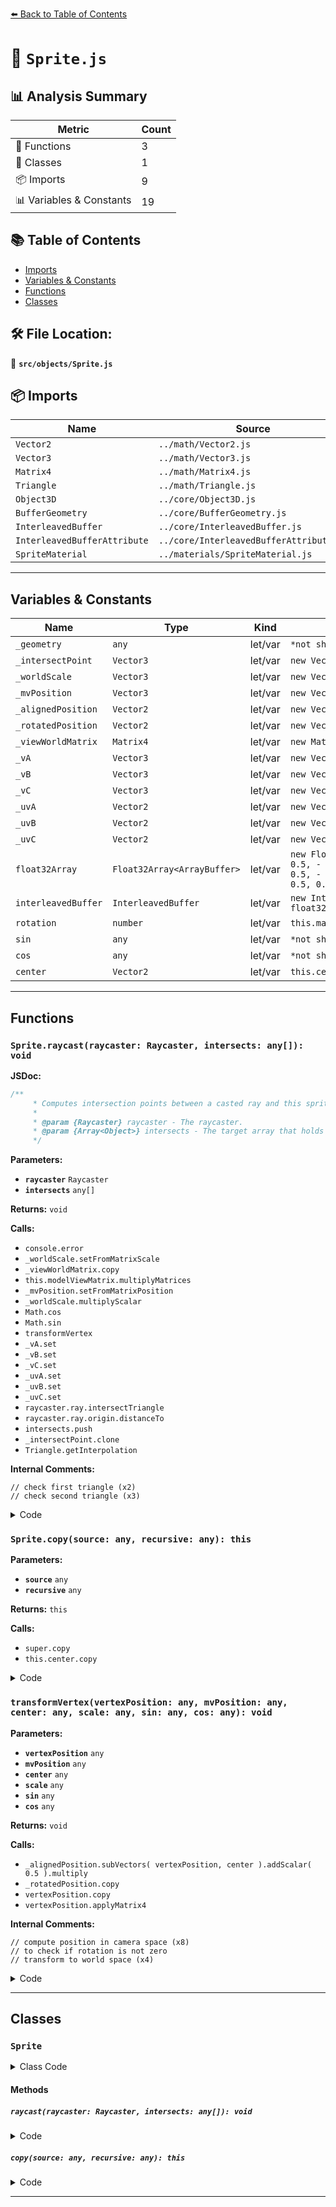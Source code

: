 [⬅️ Back to Table of Contents](../../index.md)

# 📄 `Sprite.js`

## 📊 Analysis Summary

| Metric | Count |
|--------|-------|
| 🔧 Functions | 3 |
| 🧱 Classes | 1 |
| 📦 Imports | 9 |
| 📊 Variables & Constants | 19 |

## 📚 Table of Contents

- [Imports](#imports)
- [Variables & Constants](#variables-constants)
- [Functions](#functions)
- [Classes](#classes)

## 🛠️ File Location:
📂 **`src/objects/Sprite.js`**

## 📦 Imports

| Name | Source |
|------|--------|
| `Vector2` | `../math/Vector2.js` |
| `Vector3` | `../math/Vector3.js` |
| `Matrix4` | `../math/Matrix4.js` |
| `Triangle` | `../math/Triangle.js` |
| `Object3D` | `../core/Object3D.js` |
| `BufferGeometry` | `../core/BufferGeometry.js` |
| `InterleavedBuffer` | `../core/InterleavedBuffer.js` |
| `InterleavedBufferAttribute` | `../core/InterleavedBufferAttribute.js` |
| `SpriteMaterial` | `../materials/SpriteMaterial.js` |


---

## Variables & Constants

| Name | Type | Kind | Value | Exported |
|------|------|------|-------|----------|
| `_geometry` | `any` | let/var | `*not shown*` | ✗ |
| `_intersectPoint` | `Vector3` | let/var | `new Vector3()` | ✗ |
| `_worldScale` | `Vector3` | let/var | `new Vector3()` | ✗ |
| `_mvPosition` | `Vector3` | let/var | `new Vector3()` | ✗ |
| `_alignedPosition` | `Vector2` | let/var | `new Vector2()` | ✗ |
| `_rotatedPosition` | `Vector2` | let/var | `new Vector2()` | ✗ |
| `_viewWorldMatrix` | `Matrix4` | let/var | `new Matrix4()` | ✗ |
| `_vA` | `Vector3` | let/var | `new Vector3()` | ✗ |
| `_vB` | `Vector3` | let/var | `new Vector3()` | ✗ |
| `_vC` | `Vector3` | let/var | `new Vector3()` | ✗ |
| `_uvA` | `Vector2` | let/var | `new Vector2()` | ✗ |
| `_uvB` | `Vector2` | let/var | `new Vector2()` | ✗ |
| `_uvC` | `Vector2` | let/var | `new Vector2()` | ✗ |
| `float32Array` | `Float32Array<ArrayBuffer>` | let/var | `new Float32Array( [ - 0.5, - 0.5, 0, 0, 0, 0.5, - 0.5, 0, 1, 0, 0.5, 0.5, 0, ...` | ✗ |
| `interleavedBuffer` | `InterleavedBuffer` | let/var | `new InterleavedBuffer( float32Array, 5 )` | ✗ |
| `rotation` | `number` | let/var | `this.material.rotation` | ✗ |
| `sin` | `any` | let/var | `*not shown*` | ✗ |
| `cos` | `any` | let/var | `*not shown*` | ✗ |
| `center` | `Vector2` | let/var | `this.center` | ✗ |


---

## Functions

### `Sprite.raycast(raycaster: Raycaster, intersects: any[]): void`

**JSDoc:**
```typescript
/**
	 * Computes intersection points between a casted ray and this sprite.
	 *
	 * @param {Raycaster} raycaster - The raycaster.
	 * @param {Array<Object>} intersects - The target array that holds the intersection points.
	 */
```

**Parameters:**

- **`raycaster`** `Raycaster`
- **`intersects`** `any[]`

**Returns:** `void`

**Calls:**

- `console.error`
- `_worldScale.setFromMatrixScale`
- `_viewWorldMatrix.copy`
- `this.modelViewMatrix.multiplyMatrices`
- `_mvPosition.setFromMatrixPosition`
- `_worldScale.multiplyScalar`
- `Math.cos`
- `Math.sin`
- `transformVertex`
- `_vA.set`
- `_vB.set`
- `_vC.set`
- `_uvA.set`
- `_uvB.set`
- `_uvC.set`
- `raycaster.ray.intersectTriangle`
- `raycaster.ray.origin.distanceTo`
- `intersects.push`
- `_intersectPoint.clone`
- `Triangle.getInterpolation`

**Internal Comments:**
```
// check first triangle (x2)
// check second triangle (x3)
```

<details><summary>Code</summary>

```typescript
raycast( raycaster, intersects ) {

		if ( raycaster.camera === null ) {

			console.error( 'THREE.Sprite: "Raycaster.camera" needs to be set in order to raycast against sprites.' );

		}

		_worldScale.setFromMatrixScale( this.matrixWorld );

		_viewWorldMatrix.copy( raycaster.camera.matrixWorld );
		this.modelViewMatrix.multiplyMatrices( raycaster.camera.matrixWorldInverse, this.matrixWorld );

		_mvPosition.setFromMatrixPosition( this.modelViewMatrix );

		if ( raycaster.camera.isPerspectiveCamera && this.material.sizeAttenuation === false ) {

			_worldScale.multiplyScalar( - _mvPosition.z );

		}

		const rotation = this.material.rotation;
		let sin, cos;

		if ( rotation !== 0 ) {

			cos = Math.cos( rotation );
			sin = Math.sin( rotation );

		}

		const center = this.center;

		transformVertex( _vA.set( - 0.5, - 0.5, 0 ), _mvPosition, center, _worldScale, sin, cos );
		transformVertex( _vB.set( 0.5, - 0.5, 0 ), _mvPosition, center, _worldScale, sin, cos );
		transformVertex( _vC.set( 0.5, 0.5, 0 ), _mvPosition, center, _worldScale, sin, cos );

		_uvA.set( 0, 0 );
		_uvB.set( 1, 0 );
		_uvC.set( 1, 1 );

		// check first triangle
		let intersect = raycaster.ray.intersectTriangle( _vA, _vB, _vC, false, _intersectPoint );

		if ( intersect === null ) {

			// check second triangle
			transformVertex( _vB.set( - 0.5, 0.5, 0 ), _mvPosition, center, _worldScale, sin, cos );
			_uvB.set( 0, 1 );

			intersect = raycaster.ray.intersectTriangle( _vA, _vC, _vB, false, _intersectPoint );
			if ( intersect === null ) {

				return;

			}

		}

		const distance = raycaster.ray.origin.distanceTo( _intersectPoint );

		if ( distance < raycaster.near || distance > raycaster.far ) return;

		intersects.push( {

			distance: distance,
			point: _intersectPoint.clone(),
			uv: Triangle.getInterpolation( _intersectPoint, _vA, _vB, _vC, _uvA, _uvB, _uvC, new Vector2() ),
			face: null,
			object: this

		} );

	}
```
</details>

### `Sprite.copy(source: any, recursive: any): this`

**Parameters:**

- **`source`** `any`
- **`recursive`** `any`

**Returns:** `this`

**Calls:**

- `super.copy`
- `this.center.copy`

<details><summary>Code</summary>

```typescript
copy( source, recursive ) {

		super.copy( source, recursive );

		if ( source.center !== undefined ) this.center.copy( source.center );

		this.material = source.material;

		return this;

	}
```
</details>

### `transformVertex(vertexPosition: any, mvPosition: any, center: any, scale: any, sin: any, cos: any): void`

**Parameters:**

- **`vertexPosition`** `any`
- **`mvPosition`** `any`
- **`center`** `any`
- **`scale`** `any`
- **`sin`** `any`
- **`cos`** `any`

**Returns:** `void`

**Calls:**

- `_alignedPosition.subVectors( vertexPosition, center ).addScalar( 0.5 ).multiply`
- `_rotatedPosition.copy`
- `vertexPosition.copy`
- `vertexPosition.applyMatrix4`

**Internal Comments:**
```
// compute position in camera space (x8)
// to check if rotation is not zero
// transform to world space (x4)
```

<details><summary>Code</summary>

```typescript
function transformVertex( vertexPosition, mvPosition, center, scale, sin, cos ) {

	// compute position in camera space
	_alignedPosition.subVectors( vertexPosition, center ).addScalar( 0.5 ).multiply( scale );

	// to check if rotation is not zero
	if ( sin !== undefined ) {

		_rotatedPosition.x = ( cos * _alignedPosition.x ) - ( sin * _alignedPosition.y );
		_rotatedPosition.y = ( sin * _alignedPosition.x ) + ( cos * _alignedPosition.y );

	} else {

		_rotatedPosition.copy( _alignedPosition );

	}


	vertexPosition.copy( mvPosition );
	vertexPosition.x += _rotatedPosition.x;
	vertexPosition.y += _rotatedPosition.y;

	// transform to world space
	vertexPosition.applyMatrix4( _viewWorldMatrix );

}
```
</details>


---

## Classes

### `Sprite`

<details><summary>Class Code</summary>

```ts
class Sprite extends Object3D {

	/**
	 * Constructs a new sprite.
	 *
	 * @param {SpriteMaterial} [material] - The sprite material.
	 */
	constructor( material = new SpriteMaterial() ) {

		super();

		/**
		 * This flag can be used for type testing.
		 *
		 * @type {boolean}
		 * @readonly
		 * @default true
		 */
		this.isSprite = true;

		this.type = 'Sprite';

		if ( _geometry === undefined ) {

			_geometry = new BufferGeometry();

			const float32Array = new Float32Array( [
				- 0.5, - 0.5, 0, 0, 0,
				0.5, - 0.5, 0, 1, 0,
				0.5, 0.5, 0, 1, 1,
				- 0.5, 0.5, 0, 0, 1
			] );

			const interleavedBuffer = new InterleavedBuffer( float32Array, 5 );

			_geometry.setIndex( [ 0, 1, 2,	0, 2, 3 ] );
			_geometry.setAttribute( 'position', new InterleavedBufferAttribute( interleavedBuffer, 3, 0, false ) );
			_geometry.setAttribute( 'uv', new InterleavedBufferAttribute( interleavedBuffer, 2, 3, false ) );

		}

		/**
		 * The sprite geometry.
		 *
		 * @type {BufferGeometry}
		 */
		this.geometry = _geometry;

		/**
		 * The sprite material.
		 *
		 * @type {SpriteMaterial}
		 */
		this.material = material;

		/**
		 * The sprite's anchor point, and the point around which the sprite rotates.
		 * A value of `(0.5, 0.5)` corresponds to the midpoint of the sprite. A value
		 * of `(0, 0)` corresponds to the lower left corner of the sprite.
		 *
		 * @type {Vector2}
		 * @default (0.5,0.5)
		 */
		this.center = new Vector2( 0.5, 0.5 );

		/**
		 * The number of instances of this sprite.
		 * Can only be used with {@link WebGPURenderer}.
		 *
		 * @type {number}
		 * @default 1
		 */
		this.count = 1;

	}

	/**
	 * Computes intersection points between a casted ray and this sprite.
	 *
	 * @param {Raycaster} raycaster - The raycaster.
	 * @param {Array<Object>} intersects - The target array that holds the intersection points.
	 */
	raycast( raycaster, intersects ) {

		if ( raycaster.camera === null ) {

			console.error( 'THREE.Sprite: "Raycaster.camera" needs to be set in order to raycast against sprites.' );

		}

		_worldScale.setFromMatrixScale( this.matrixWorld );

		_viewWorldMatrix.copy( raycaster.camera.matrixWorld );
		this.modelViewMatrix.multiplyMatrices( raycaster.camera.matrixWorldInverse, this.matrixWorld );

		_mvPosition.setFromMatrixPosition( this.modelViewMatrix );

		if ( raycaster.camera.isPerspectiveCamera && this.material.sizeAttenuation === false ) {

			_worldScale.multiplyScalar( - _mvPosition.z );

		}

		const rotation = this.material.rotation;
		let sin, cos;

		if ( rotation !== 0 ) {

			cos = Math.cos( rotation );
			sin = Math.sin( rotation );

		}

		const center = this.center;

		transformVertex( _vA.set( - 0.5, - 0.5, 0 ), _mvPosition, center, _worldScale, sin, cos );
		transformVertex( _vB.set( 0.5, - 0.5, 0 ), _mvPosition, center, _worldScale, sin, cos );
		transformVertex( _vC.set( 0.5, 0.5, 0 ), _mvPosition, center, _worldScale, sin, cos );

		_uvA.set( 0, 0 );
		_uvB.set( 1, 0 );
		_uvC.set( 1, 1 );

		// check first triangle
		let intersect = raycaster.ray.intersectTriangle( _vA, _vB, _vC, false, _intersectPoint );

		if ( intersect === null ) {

			// check second triangle
			transformVertex( _vB.set( - 0.5, 0.5, 0 ), _mvPosition, center, _worldScale, sin, cos );
			_uvB.set( 0, 1 );

			intersect = raycaster.ray.intersectTriangle( _vA, _vC, _vB, false, _intersectPoint );
			if ( intersect === null ) {

				return;

			}

		}

		const distance = raycaster.ray.origin.distanceTo( _intersectPoint );

		if ( distance < raycaster.near || distance > raycaster.far ) return;

		intersects.push( {

			distance: distance,
			point: _intersectPoint.clone(),
			uv: Triangle.getInterpolation( _intersectPoint, _vA, _vB, _vC, _uvA, _uvB, _uvC, new Vector2() ),
			face: null,
			object: this

		} );

	}

	copy( source, recursive ) {

		super.copy( source, recursive );

		if ( source.center !== undefined ) this.center.copy( source.center );

		this.material = source.material;

		return this;

	}

}
```
</details>

#### Methods

##### `raycast(raycaster: Raycaster, intersects: any[]): void`

<details><summary>Code</summary>

```ts
raycast( raycaster, intersects ) {

		if ( raycaster.camera === null ) {

			console.error( 'THREE.Sprite: "Raycaster.camera" needs to be set in order to raycast against sprites.' );

		}

		_worldScale.setFromMatrixScale( this.matrixWorld );

		_viewWorldMatrix.copy( raycaster.camera.matrixWorld );
		this.modelViewMatrix.multiplyMatrices( raycaster.camera.matrixWorldInverse, this.matrixWorld );

		_mvPosition.setFromMatrixPosition( this.modelViewMatrix );

		if ( raycaster.camera.isPerspectiveCamera && this.material.sizeAttenuation === false ) {

			_worldScale.multiplyScalar( - _mvPosition.z );

		}

		const rotation = this.material.rotation;
		let sin, cos;

		if ( rotation !== 0 ) {

			cos = Math.cos( rotation );
			sin = Math.sin( rotation );

		}

		const center = this.center;

		transformVertex( _vA.set( - 0.5, - 0.5, 0 ), _mvPosition, center, _worldScale, sin, cos );
		transformVertex( _vB.set( 0.5, - 0.5, 0 ), _mvPosition, center, _worldScale, sin, cos );
		transformVertex( _vC.set( 0.5, 0.5, 0 ), _mvPosition, center, _worldScale, sin, cos );

		_uvA.set( 0, 0 );
		_uvB.set( 1, 0 );
		_uvC.set( 1, 1 );

		// check first triangle
		let intersect = raycaster.ray.intersectTriangle( _vA, _vB, _vC, false, _intersectPoint );

		if ( intersect === null ) {

			// check second triangle
			transformVertex( _vB.set( - 0.5, 0.5, 0 ), _mvPosition, center, _worldScale, sin, cos );
			_uvB.set( 0, 1 );

			intersect = raycaster.ray.intersectTriangle( _vA, _vC, _vB, false, _intersectPoint );
			if ( intersect === null ) {

				return;

			}

		}

		const distance = raycaster.ray.origin.distanceTo( _intersectPoint );

		if ( distance < raycaster.near || distance > raycaster.far ) return;

		intersects.push( {

			distance: distance,
			point: _intersectPoint.clone(),
			uv: Triangle.getInterpolation( _intersectPoint, _vA, _vB, _vC, _uvA, _uvB, _uvC, new Vector2() ),
			face: null,
			object: this

		} );

	}
```
</details>

##### `copy(source: any, recursive: any): this`

<details><summary>Code</summary>

```ts
copy( source, recursive ) {

		super.copy( source, recursive );

		if ( source.center !== undefined ) this.center.copy( source.center );

		this.material = source.material;

		return this;

	}
```
</details>


---